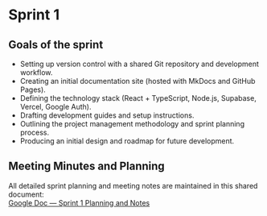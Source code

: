 # Sprint 1

## Goals of the sprint

- Setting up version control with a shared Git repository and development workflow.
- Creating an initial documentation site (hosted with MkDocs and GitHub Pages).
- Defining the technology stack (React + TypeScript, Node.js, Supabase, Vercel, Google Auth).
- Drafting development guides and setup instructions.
- Outlining the project management methodology and sprint planning process.
- Producing an initial design and roadmap for future development.

## Meeting Minutes and Planning

All detailed sprint planning and meeting notes are maintained in this shared document:  
[Google Doc — Sprint 1 Planning and Notes](https://docs.google.com/document/d/1IusU6bnwWj-45Vdwzi_BQU0rnW8opXQb8ELjPvnDL6o/edit?tab=t.w9oy98r4tpwk)
